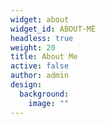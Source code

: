 ```yaml
---
widget: about
widget_id: ABOUT-ME
headless: true
weight: 20
title: About Me
active: false
author: admin
design:
  background:
    image: ""
---
```


